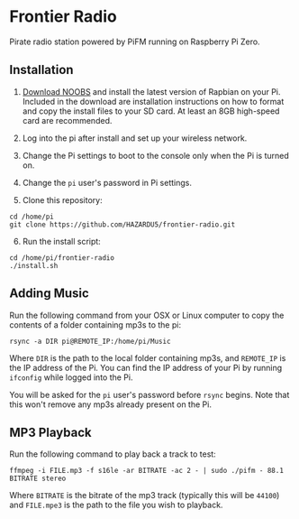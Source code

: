 Frontier Radio
==============

Pirate radio station powered by PiFM running on Raspberry Pi Zero.

## Installation

1.  [Download NOOBS](https://www.raspberrypi.org/downloads/noobs/) and install the latest version of Rapbian on your 
    Pi. Included in the download are installation instructions on how to format and copy the install files to your SD
    card. At least an 8GB high-speed card are recommended.

2.  Log into the pi after install and set up your wireless network.

3.  Change the Pi settings to boot to the console only when the Pi is turned on.

4.  Change the `pi` user's password in Pi settings.

5. Clone this repository:

```
cd /home/pi
git clone https://github.com/HAZARDU5/frontier-radio.git
```

6. Run the install script:

```
cd /home/pi/frontier-radio
./install.sh
```

## Adding Music

Run the following command from your OSX or Linux computer to copy the contents of a folder containing mp3s to the pi:

```
rsync -a DIR pi@REMOTE_IP:/home/pi/Music
```

Where `DIR` is the path to the local folder containing mp3s, and `REMOTE_IP` is the IP address of the Pi. You can find
the IP address of your Pi by running `ifconfig` while logged into the Pi.

You will be asked for the `pi` user's password before `rsync` begins. Note that this won't remove any mp3s already 
present on the Pi.

## MP3 Playback

Run the following command to play back a track to test:

```
ffmpeg -i FILE.mp3 -f s16le -ar BITRATE -ac 2 - | sudo ./pifm - 88.1 BITRATE stereo
```

Where `BITRATE` is the bitrate of the mp3 track (typically this will be `44100`) and `FILE.mpe3` is the path to the file 
you wish to playback.